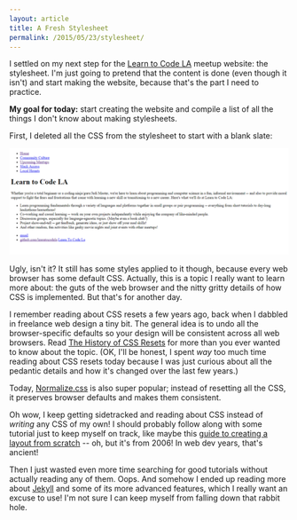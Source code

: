 ```yaml
---
layout: article
title: A Fresh Stylesheet
permalink: /2015/05/23/stylesheet/
---
```


I settled on my next step for the [Learn to Code LA](http://learntocodela.org) meetup website: the stylesheet. I'm just going to pretend that the content is done (even though it isn't) and start making the website, because that's the part I need to practice.

**My goal for today:** start creating the website and compile a list of all the things I don't know about making stylesheets.

First, I deleted all the CSS from the stylesheet to start with a blank slate:

[![Learn to Code LA meeutp website with no CSS](/images/learntocodelasite2.png)](/images/learntocodelasite2.png)

Ugly, isn't it? It still has some styles applied to it though, because every web browser has some default CSS. Actually, this is a topic I really want to learn more about: the guts of the web browser and the nitty gritty details of how CSS is implemented. But that's for another day.

I remember reading about CSS resets a few years ago, back when I dabbled in freelance web design a tiny bit. The general idea is to undo all the browser-specific defaults so your design will be consistent across all web browsers. Read [The History of CSS Resets](http://sixrevisions.com/css/the-history-of-css-resets/) for more than you ever wanted to know about the topic. (OK, I'll be honest, I spent *way* too much time reading about CSS resets today because I was just curious about all the pedantic details and how it's changed over the last few years.)

Today, [Normalize.css](http://necolas.github.io/normalize.css/) is also super popular; instead of resetting all the CSS, it preserves browser defaults and makes them consistent.

Oh wow, I keep getting sidetracked and reading about CSS instead of *writing* any CSS of my own! I should probably follow along with some tutorial just to keep myself on track, like maybe this [guide to creating a layout from scratch](http://www.subcide.com/articles/creating-a-css-layout-from-scratch/) -- oh, but it's from 2006! In web dev years, that's ancient!

Then I just wasted even more time searching for good tutorials without actually reading any of them. Oops. And somehow I ended up reading more about [Jekyll](http://jekyllrb.com/) and some of its more advanced features, which I really want an excuse to use! I'm not sure I can keep myself from falling down that rabbit hole.